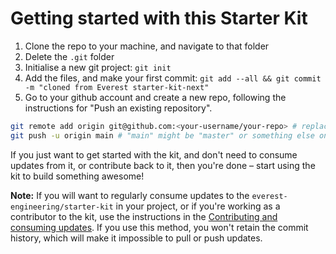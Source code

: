 # Getting started with this Starter Kit

1. Clone the repo to your machine, and navigate to that folder
2. Delete the `.git` folder
3. Initialise a new git project: `git init`
4. Add the files, and make your first commit: `git add --all && git commit -m "cloned from Everest starter-kit-next"`
5. Go to your github account and create a new repo, following the instructions for "Push an existing repository".

```sh
git remote add origin git@github.com:<your-username/your-repo> # replace this with your own
git push -u origin main # "main" might be "master" or something else on your github account
```

If you just want to get started with the kit, and don't need to consume updates from it, or contribute back to it, then you're done – start using the kit to build something awesome!

**Note:** If you will want to regularly consume updates to the `everest-engineering/starter-kit` in your project, or if you're working as a contributor to the kit, use the instructions in the [Contributing and consuming updates](/docs/contribution-and-updates.md). If you use this method, you won't retain the commit history, which will make it impossible to pull or push updates.
